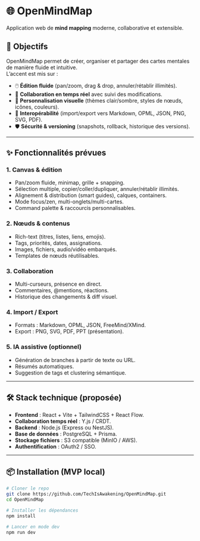 # 🌐 OpenMindMap  
Application web de **mind mapping** moderne, collaborative et extensible.  

## 🚀 Objectifs
OpenMindMap permet de créer, organiser et partager des cartes mentales de manière fluide et intuitive.  
L’accent est mis sur :  
- 🖱️ **Édition fluide** (pan/zoom, drag & drop, annuler/rétablir illimités).  
- 🤝 **Collaboration en temps réel** avec suivi des modifications.  
- 🎨 **Personnalisation visuelle** (thèmes clair/sombre, styles de nœuds, icônes, couleurs).  
- 🔄 **Interopérabilité** (import/export vers Markdown, OPML, JSON, PNG, SVG, PDF).  
- 🛡️ **Sécurité & versioning** (snapshots, rollback, historique des versions).  

---

## ✨ Fonctionnalités prévues

### 1. Canvas & édition
- Pan/zoom fluide, minimap, grille + snapping.  
- Sélection multiple, copier/coller/dupliquer, annuler/rétablir illimités.  
- Alignement & distribution (smart guides), calques, containers.  
- Mode focus/zen, multi-onglets/multi-cartes.  
- Command palette & raccourcis personnalisables.  

### 2. Nœuds & contenus
- Rich-text (titres, listes, liens, emojis).  
- Tags, priorités, dates, assignations.  
- Images, fichiers, audio/vidéo embarqués.  
- Templates de nœuds réutilisables.  

### 3. Collaboration
- Multi-curseurs, présence en direct.  
- Commentaires, @mentions, réactions.  
- Historique des changements & diff visuel.  

### 4. Import / Export
- Formats : Markdown, OPML, JSON, FreeMind/XMind.  
- Export : PNG, SVG, PDF, PPT (présentation).  

### 5. IA assistive (optionnel)
- Génération de branches à partir de texte ou URL.  
- Résumés automatiques.  
- Suggestion de tags et clustering sémantique.  

---

## 🛠️ Stack technique (proposée)
- **Frontend** : React + Vite + TailwindCSS + React Flow.  
- **Collaboration temps réel** : Y.js / CRDT.  
- **Backend** : Node.js (Express ou NestJS).  
- **Base de données** : PostgreSQL + Prisma.  
- **Stockage fichiers** : S3 compatible (MinIO / AWS).  
- **Authentification** : OAuth2 / SSO.  

---

## 📦 Installation (MVP local)

```bash
# Cloner le repo
git clone https://github.com/TechIsAwakening/OpenMindMap.git
cd OpenMindMap

# Installer les dépendances
npm install

# Lancer en mode dev
npm run dev
